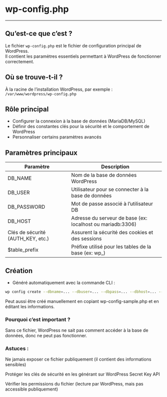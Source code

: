 # wp-config.php
****************************************************************

## Qu’est-ce que c’est ?
Le fichier `wp-config.php` est le fichier de configuration principal de WordPress.  
Il contient les paramètres essentiels permettant à WordPress de fonctionner correctement.

## Où se trouve-t-il ?
À la racine de l’installation WordPress, par exemple :  
`/var/www/wordpress/wp-config.php`

## Rôle principal
- Configurer la connexion à la base de données (MariaDB/MySQL)  
- Définir des constantes clés pour la sécurité et le comportement de WordPress  
- Personnaliser certains paramètres avancés

## Paramètres principaux

| Paramètre                       | Description                                                     |
|---------------------------------|-----------------------------------------------------------------|
| DB_NAME                          | Nom de la base de données WordPress                             |
| DB_USER                          | Utilisateur pour se connecter à la base de données             |
| DB_PASSWORD                      | Mot de passe associé à l’utilisateur DB                        |
| DB_HOST                          | Adresse du serveur de base (ex: localhost ou mariadb:3306)     |
| Clés de sécurité (AUTH_KEY, etc.) | Assurent la sécurité des cookies et des sessions               |
| $table_prefix                    | Préfixe utilisé pour les tables de la base (ex: wp_)           |

## Création
- Généré automatiquement avec la commande CLI :  
```bash
wp config create --dbname=... --dbuser=... --dbpass=... --dbhost=... --allow-root
```

Peut aussi être créé manuellement en copiant wp-config-sample.php et en éditant les informations.

### Pourquoi c’est important ?

Sans ce fichier, WordPress ne sait pas comment accéder à la base de données, donc ne peut pas fonctionner.

### Astuces :

Ne jamais exposer ce fichier publiquement (il contient des informations sensibles)

Protéger les clés de sécurité en les générant sur WordPress Secret Key API

Vérifier les permissions du fichier (lecture par WordPress, mais pas accessible publiquement)